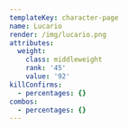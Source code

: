 ```yaml
---
templateKey: character-page
name: Lucario
render: /img/lucario.png
attributes:
  weight:
    class: middleweight
    rank: '45'
    value: '92'
killConfirms:
  - percentages: {}
combos:
  - percentages: {}
---
```


